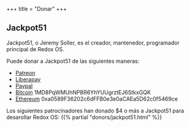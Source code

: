 +++
title = "Donar"
+++

## Jackpot51

Jackpot51, o Jeremy Soller, es el creador, mantenedor, programador principal de Redox OS.

Puede donar a Jackpot51 de las siguientes maneras:

- [Patreon](https://www.patreon.com/redox_os)
- [Liberapay](https://liberapay.com/redox_os)
- [Paypal](https://www.paypal.me/redoxos)
- [Bitcoin](bitcoin:1MD8PqWMUhNPBR6YhYUUgrztEJ6StkxGQK) 1MD8PqWMUhNPBR6YhYUUgrztEJ6StkxGQK
- [Ethereum](ethereum:0xa0589F36202c6dFFB0e3e0aCAEa5D62c0f5469ce) 0xa0589F36202c6dFFB0e3e0aCAEa5D62c0f5469ce

Los siguientes patrocinadores han donado $4 o más a Jackpot51 para desarollar Redox OS:
{{% partial "donors/jackpot51.html" %}}
